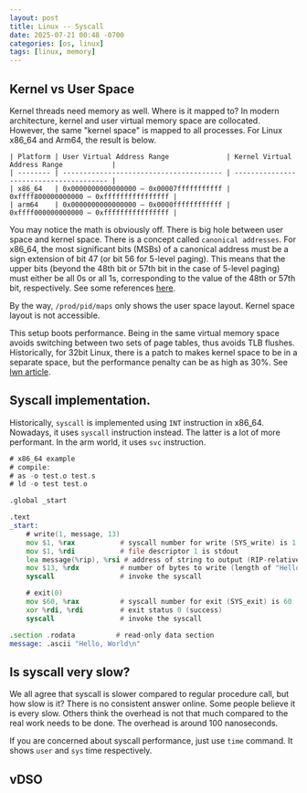 ```yaml
---
layout: post
title: Linux -- Syscall
date: 2025-07-21 00:48 -0700
categories: [os, linux]
tags: [linux, memory]
---
```


## Kernel vs User Space

Kernel threads need memory as well. Where is it mapped to? In modern
architecture, kernel and user virtual memory space are collocated. However, the
same "kernel space" is mapped to all processes. For Linux x86_64 and Arm64, the
result is below.

```
| Platform | User Virtual Address Range              | Kernel Virtual Address Range            |
| -------- | --------------------------------------- | --------------------------------------- |
| x86_64   | 0x0000000000000000 – 0x00007fffffffffff | 0xffff800000000000 – 0xffffffffffffffff |
| arm64    | 0x0000000000000000 – 0x0000ffffffffffff | 0xffff000000000000 – 0xffffffffffffffff |
```

You may notice the math is obviously off. There is big hole between user space
and kernel space. There is a concept called `canonical addresses`. For x86_64,
the most significant bits (MSBs) of a canonical address must be a sign
extension of bit 47 (or bit 56 for 5-level paging). This means that the upper
bits (beyond the 48th bit or 57th bit in the case of 5-level paging) must
either be all 0s or all 1s, corresponding to the value of the 48th or 57th bit,
respectively. See some references
[here](https://github.com/torvalds/linux/blob/16f73eb02d7e1765ccab3d2018e0bd98eb93d973/Documentation/x86/x86_64/mm.txt).

By the way, `/prod/pid/maps` only shows the user space layout. Kernel space
layout is not accessible.

This setup boots performance. Being in the same virtual memory space avoids
switching between two sets of page tables, thus avoids TLB flushes.
Historically, for 32bit Linux, there is a patch to makes kernel space to be in
a separate space, but the performance penalty can be as high as 30%. See
[lwn article](https://lwn.net/Articles/39283/).

## Syscall implementation.

Historically, `syscall` is implemented using `INT` instruction in x86_64.
Nowadays, it uses `syscall` instruction instead. The latter is a lot of more
performant. In the arm world, it uses `svc` instruction.

```asm
# x86_64 example
# compile:
# as -o test.o test.s
# ld -o test test.o

.global _start

.text
_start:
    # write(1, message, 13)
    mov $1, %rax           # syscall number for write (SYS_write) is 1
    mov $1, %rdi           # file descriptor 1 is stdout
    lea message(%rip), %rsi # address of string to output (RIP-relative addressing)
    mov $13, %rdx          # number of bytes to write (length of "Hello, World\n")
    syscall                # invoke the syscall

    # exit(0)
    mov $60, %rax          # syscall number for exit (SYS_exit) is 60
    xor %rdi, %rdi         # exit status 0 (success)
    syscall                # invoke the syscall

.section .rodata          # read-only data section
message: .ascii "Hello, World\n"
```

## Is syscall very slow?

We all agree that syscall is slower compared to regular procedure call, but how
slow is it? There is no consistent answer online. Some people believe it is
every slow. Others think the overhead is not that much compared to the real
work needs to be done. The overhead is around 100 nanoseconds.

If you are concerned about syscall performance, just use `time` command. It
shows `user` and `sys` time respectively.

## vDSO
